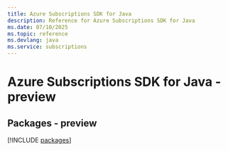 ```yaml
---
title: Azure Subscriptions SDK for Java
description: Reference for Azure Subscriptions SDK for Java
ms.date: 07/10/2025
ms.topic: reference
ms.devlang: java
ms.service: subscriptions
---
```

# Azure Subscriptions SDK for Java - preview
## Packages - preview
[!INCLUDE [packages](subscriptions-index.md)]